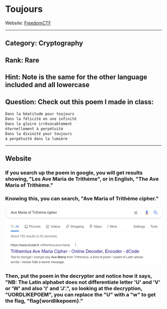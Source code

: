 # Toujours

Website: [FreedomCTF](https://freedomctf.org/)

---

## Category: Cryptography

## Rank: Rare

## Hint: Note is the same for the other language included and all lowercase

## Question: Check out this poem I made in class:
    Dans la béatitude pour toujours
    Dans la félicité en une infinité
    Dans la gloire irrévocablement
    éternellement à perpétuité
    Dans la divinité pour toujours
    à perpétuité dans la lumière

---

## Website

### If you search up the poem in google, you will get results showing, "Les Ave Maria de Trithème", or in English, "The Ave Maria of Trithème."

### Knowing this, you can search, "Ave Maria of Trithème cipher."

![Search](./Search.jpg)

### Then, put the poem in the decrypter and notice how it says, "NB: The Latin alphabet does not differentiate letter 'U' and 'V' or 'W' and also 'I' and 'J'.", so looking at the decryption, "UORDLIKEPOEM", you can replace the "U" with a "w" to get the flag, "flag{wordlikepoem}."
